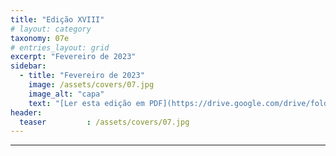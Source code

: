 ```yaml
---
title: "Edição XVIII"
# layout: category
taxonomy: 07e
# entries_layout: grid
excerpt: "Fevereiro de 2023"
sidebar:
  - title: "Fevereiro de 2023"
    image: /assets/covers/07.jpg
    image_alt: "capa"
    text: "[Ler esta edição em PDF](https://drive.google.com/drive/folders/1VLdTF70nA90paDFgnGAW3SXzm_IGp2ZS)"
header:
  teaser         : /assets/covers/07.jpg
---
```


---